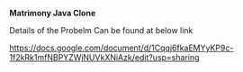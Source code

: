 **Matrimony Java Clone**

Details of the Probelm Can be found at below link

https://docs.google.com/document/d/1Cqqj6fkaEMYyKP9c-1f2kRk1mfNBPYZWjNUVkXNiAzk/edit?usp=sharing
